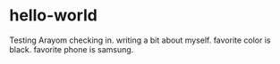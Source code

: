 # hello-world
Testing
Arayom checking in. writing a bit about myself. 
favorite color is black.
favorite phone is samsung.

